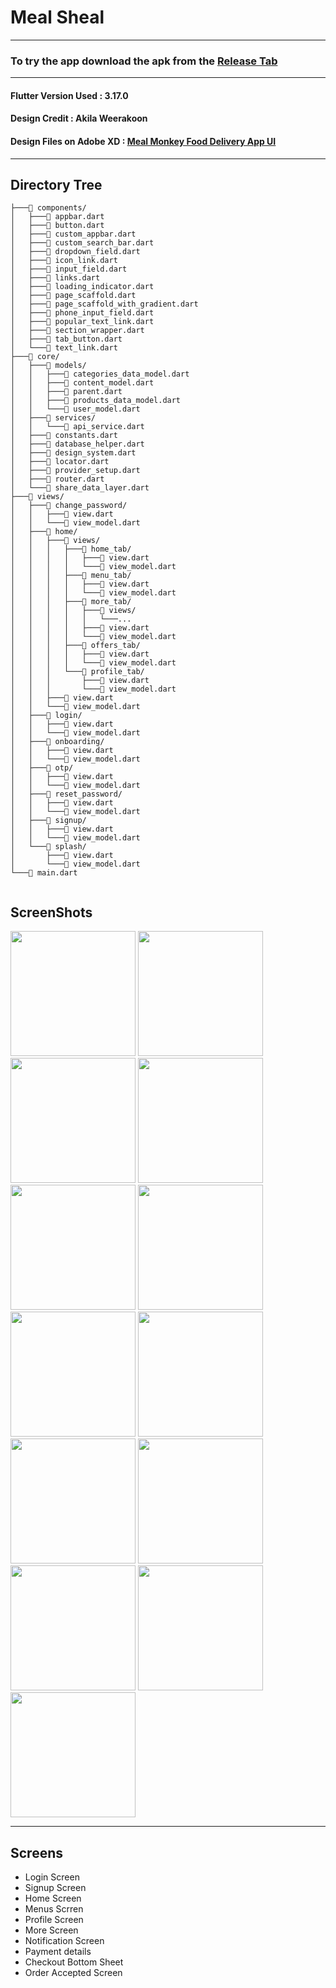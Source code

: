 # Meal Sheal
-------------  
### To try the app download the apk from the [Release Tab](https://github.com/mohammedhashim44/Flutter-Grocery-App-UI/releases/download/1.0.0/app-release.apk)  
-------------
  
#### Flutter Version Used : 3.17.0
#### Design Credit : Akila Weerakoon  
#### Design Files on Adobe XD : [Meal Monkey Food Delivery App UI]([https://www.figma.com/community/file/88264500795633726](https://www.behance.net/gallery/108639283/Meal-Monkey-Food-delivery-iOS-mobile-application?ref=uistore.design))  
 
-------------  

## Directory Tree
```
├───📁 components/
│   ├───📄 appbar.dart
│   ├───📄 button.dart
│   ├───📄 custom_appbar.dart
│   ├───📄 custom_search_bar.dart
│   ├───📄 dropdown_field.dart
│   ├───📄 icon_link.dart
│   ├───📄 input_field.dart
│   ├───📄 links.dart
│   ├───📄 loading_indicator.dart
│   ├───📄 page_scaffold.dart
│   ├───📄 page_scaffold_with_gradient.dart
│   ├───📄 phone_input_field.dart
│   ├───📄 popular_text_link.dart
│   ├───📄 section_wrapper.dart
│   ├───📄 tab_button.dart
│   └───📄 text_link.dart
├───📁 core/
│   ├───📁 models/
│   │   ├───📄 categories_data_model.dart
│   │   ├───📄 content_model.dart
│   │   ├───📄 parent.dart
│   │   ├───📄 products_data_model.dart
│   │   └───📄 user_model.dart
│   ├───📁 services/
│   │   └───📄 api_service.dart
│   ├───📄 constants.dart
│   ├───📄 database_helper.dart
│   ├───📄 design_system.dart
│   ├───📄 locator.dart
│   ├───📄 provider_setup.dart
│   ├───📄 router.dart
│   └───📄 share_data_layer.dart
├───📁 views/
│   ├───📁 change_password/
│   │   ├───📄 view.dart
│   │   └───📄 view_model.dart
│   ├───📁 home/
│   │   ├───📁 views/
│   │   │   ├───📁 home_tab/
│   │   │   │   ├───📄 view.dart
│   │   │   │   └───📄 view_model.dart
│   │   │   ├───📁 menu_tab/
│   │   │   │   ├───📄 view.dart
│   │   │   │   └───📄 view_model.dart
│   │   │   ├───📁 more_tab/
│   │   │   │   ├───📁 views/
│   │   │   │   │   └───...
│   │   │   │   ├───📄 view.dart
│   │   │   │   └───📄 view_model.dart
│   │   │   ├───📁 offers_tab/
│   │   │   │   ├───📄 view.dart
│   │   │   │   └───📄 view_model.dart
│   │   │   └───📁 profile_tab/
│   │   │       ├───📄 view.dart
│   │   │       └───📄 view_model.dart
│   │   ├───📄 view.dart
│   │   └───📄 view_model.dart
│   ├───📁 login/
│   │   ├───📄 view.dart
│   │   └───📄 view_model.dart
│   ├───📁 onboarding/
│   │   ├───📄 view.dart
│   │   └───📄 view_model.dart
│   ├───📁 otp/
│   │   ├───📄 view.dart
│   │   └───📄 view_model.dart
│   ├───📁 reset_password/
│   │   ├───📄 view.dart
│   │   └───📄 view_model.dart
│   ├───📁 signup/
│   │   ├───📄 view.dart
│   │   └───📄 view_model.dart
│   └───📁 splash/
│       ├───📄 view.dart
│       └───📄 view_model.dart
└───📄 main.dart
 
```
## ScreenShots  
<p float="left">
  <img src="screenshots/1.png" width="200" />
  <img src="screenshots/2.png" width="200" /> 
  <img src="screenshots/3.png" width="200" />
  <img src="screenshots/4.png" width="200" />
  <img src="screenshots/5.png" width="200" /> 
  <img src="screenshots/6.png" width="200" />
  <img src="screenshots/7.png" width="200" />
  <img src="screenshots/8.png" width="200" /> 
  <img src="screenshots/9.png" width="200" />
  <img src="screenshots/10.png" width="200" />
  <img src="screenshots/11.png" width="200" />
  <img src="screenshots/12.png" width="200" />
  <img src="screenshots/13.png" width="200" />
</p>

-------------  

## Screens  
- Login Screen  
- Signup Screen  
- Home Screen  
- Menus Scrren  
- Profile Screen  
- More Screen
- Notification Screen  
- Payment details  
- Checkout Bottom Sheet    
- Order Accepted Screen  
